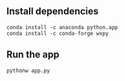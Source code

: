 

## Install dependencies

```
conda install -c anaconda python.app
conda install -c conda-forge wxpy
```


## Run the app

``` 
pythonw app.py
```

